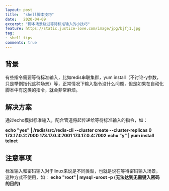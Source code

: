 ```yaml
---
layout: post
title:  "shell脚本技巧"
date:   2020-04-09
excerpt: "脚本场景绕过等待标准输入的小技巧"
feature: https://static.justice-love.com/image/jpg/bjfj1.jpg
tag:
- shell tips
comments: true
---
```


## 背景

有些指令需要等待标准输入，比如redis串联集群，yum install（不讨论-y参数，只是举例指代这种场景）等，正常情况下输入指令没什么问题，但是如果在自动化脚本中有这类的指令，就会非常麻烦。

## 解决方案

通过echo模拟标准输入，配合管道将起传递给等待标准输入的指令，如：

**echo "yes" | /redis/src/redis-cli --cluster create  --cluster-replicas 0 173.17.0.2:7000 173.17.0.3:7001 173.17.0.4:7002**
**echo "y" | yum install telnet**

## 注意事项

标准输入和密码输入对于linux来说是不同类型，也就是说在等待密码输入场景，这种方式不使用，如：
**echo "root" | mysql -uroot -p (无法达到无需键入密码的目的)**